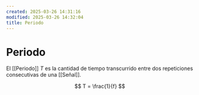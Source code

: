 ```yaml
---
created: 2025-03-26 14:31:16
modified: 2025-03-26 14:32:04
title: Periodo
---
```


# Periodo

El [[Periodo]] $T$ es la cantidad de tiempo transcurrido entre dos repeticiones consecutivas de una [[Señal]].

$$
T = \frac{1}{f}
$$
